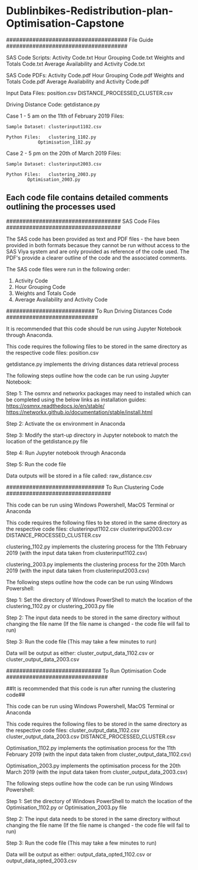 # Dublinbikes-Redistribution-plan-Optimisation-Capstone

##################################### File Guide #####################################

SAS Code Scripts:
		Activity Code.txt
		Hour Grouping Code.txt
		Weights and Totals Code.txt
 		Average Availability and Activity Code.txt
		
SAS Code PDFs:
		Activity Code.pdf
		Hour Grouping Code.pdf
		Weights and Totals Code.pdf
 		Average Availability and Activity Code.pdf

Input Data Files:
		position.csv
		DISTANCE_PROCESSED_CLUSTER.csv

Driving Distance Code:
		getdistance.py

Case 1 - 5 am on the 11th of February 2019 Files:

	Sample Dataset: clusterinput1102.csv

	Python Files: 	clustering_1102.py
		      	Optimisation_1102.py


Case 2 - 5 pm on the 20th of March 2019 Files:

	Sample Dataset: clusterinput2003.csv

	Python Files: 	clustering_2003.py
			Optimisation_2003.py

## Each code file contains detailed comments outlining the processes used ##


################################### SAS Code Files ###################################

The SAS code has been provided as text and PDF files - the have been provided in both
formats becasue they cannot be run without access to the SAS Viya system and are only 
provided as reference of the code used.  The PDF's provide a clearer outline of the 
code and the associated comments.

The SAS code files were run in the following order:
1. Activity Code
2. Hour Grouping Code
3. Weights and Totals Code
4. Average Availability and Activity Code


########################### To Run Driving Distances Code ############################

It is recommended that this code should be run using Jupyter Notebook through Anaconda.

This code requires the following files to be stored in the same directory as the 
respective code files:
			position.csv

getdistance.py implements the driving distances data retrieval process

The following steps outline how the code can be run using Jupyter Notebook:

Step 1: The osmnx and networkx packages may need to installed which can be completed 
	using the below links as installation guides:
		https://osmnx.readthedocs.io/en/stable/
		https://networkx.github.io/documentation/stable/install.html

Step 2: Activate the ox environment in Anaconda

Step 3: Modify the start-up directory in Jupyter notebook to match the location of the
	getdistance.py file

Step 4: Run Jupyter notebook through Anaconda

Step 5: Run the code file

Data outputs will be stored in a file called: raw_distance.csv


############################## To Run Clustering Code ################################

This code can be run using Windows Powershell, MacOS Terminal or Anaconda

This code requires the following files to be stored in the same directory as the 
respective code files:
			clusterinput1102.csv
			clusterinput2003.csv
			DISTANCE_PROCESSED_CLUSTER.csv

clustering_1102.py implements the clustering process for the 11th February 2019 
			(with the input data taken from clusterinput1102.csv)

clustering_2003.py implements the clustering process for the 20th March 2019 
			(with the input data taken from clusterinput2003.csv)

The following steps outline how the code can be run using Windows Powershell:

Step 1: Set the directory of Windows PowerShell to match the location of the 
	clustering_1102.py or clustering_2003.py file

Step 2: The input data needs to be stored in the same directory without changing the 
	file name (If the file name is changed - the code file will fail to run)

Step 3: Run the code file (This may take a few minutes to run)

Data will be output as either: cluster_output_data_1102.csv 
			       or cluster_output_data_2003.csv


############################# To Run Optimisation Code ###############################

##It is recommended that this code is run after running the clustering code##

This code can be run using Windows Powershell, MacOS Terminal or Anaconda

This code requires the following files to be stored in the same directory as the 
respective code files:
			cluster_output_data_1102.csv
			cluster_output_data_2003.csv
			DISTANCE_PROCESSED_CLUSTER.csv

Optimisation_1102.py implements the optimisation process for the 11th February 2019 
			(with the input data taken from cluster_output_data_1102.csv)

Optimisation_2003.py implements the optimisation process for the 20th March 2019 
			(with the input data taken from cluster_output_data_2003.csv)

The following steps outline how the code can be run using Windows Powershell:

Step 1: Set the directory of Windows PowerShell to match the location of the 
	Optimisation_1102.py or Optimisation_2003.py file

Step 2: The input data needs to be stored in the same directory without changing the 
	file name (If the file name is changed - the code file will fail to run)

Step 3: Run the code file (This may take a few minutes to run)

Data will be output as either: output_data_opted_1102.csv
			       or output_data_opted_2003.csv
